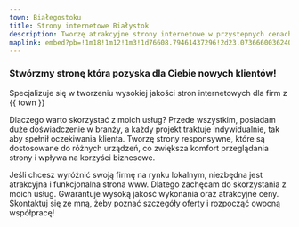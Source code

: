 ```yaml
---
town: Białegostoku
title: Strony internetowe Białystok
description: Tworzę atrakcyjne strony internetowe w przystepnych cenach dla firm z Białegostoku. Zadzwoń do mnie +48 788 660 190
maplink: embed?pb=!1m18!1m12!1m3!1d76608.79461437296!2d23.073666003624094!3d53.127699814094015!2m3!1f0!2f0!3f0!3m2!1i1024!2i768!4f13.1!3m3!1m2!1s0x471ffc048f41971d%3A0x72317dcc8bf07b2c!2sBia%C5%82ystok!5e0!3m2!1spl!2spl!4v1682839910670!5m2!1spl!2spl
---
```


### Stwórzmy stronę która pozyska dla Ciebie nowych klientów!

Specjalizuje się w tworzeniu wysokiej jakości stron internetowych dla firm z {{ town }}

Dlaczego warto skorzystać z moich usług? Przede wszystkim, posiadam duże doświadczenie w branży, a każdy projekt traktuje indywidualnie, tak aby spełnił oczekiwania klienta. Tworzę strony responsywne, które są dostosowane do różnych urządzeń, co zwiększa komfort przeglądania strony i wpływa na korzyści biznesowe.

Jeśli chcesz wyróżnić swoją firmę na rynku lokalnym, niezbędna jest atrakcyjna i funkcjonalna strona www. Dlatego zachęcam do skorzystania z moich usług. Gwarantuje wysoką jakość wykonania oraz atrakcyjne ceny. Skontaktuj się ze mną, żeby poznać szczegóły oferty i rozpocząć owocną współpracę!